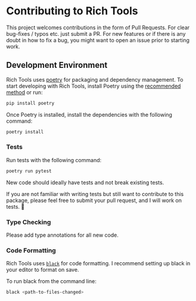 # Contributing to Rich Tools

This project welcomes contributions in the form of Pull Requests.
For clear bug-fixes / typos etc. just submit a PR.
For new features or if there is any doubt in how to fix a bug, you might want
to open an issue prior to starting work.

## Development Environment

Rich Tools uses [poetry](https://python-poetry.org/docs/) for packaging and
dependency management. To start developing with Rich Tools, install Poetry
using the [recommended method](https://python-poetry.org/docs/#installation) or run:

```bash
pip install poetry
```

Once Poetry is installed, install the dependencies with the following command:

```bash
poetry install
```

### Tests

Run tests with the following command:

```bash
poetry run pytest
```

New code should ideally have tests and not break existing tests.

If you are not familiar with writing tests but still want to contribute to this package, 
please feel free to submit your pull request, and I will work on tests. 🙂

### Type Checking

Please add type annotations for all new code.

### Code Formatting

Rich Tools uses [`black`](https://github.com/psf/black) for code formatting.
I recommend setting up black in your editor to format on save.

To run black from the command line:

```bash
black <path-to-files-changed>
```